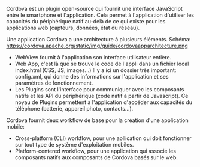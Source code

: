 Cordova est un plugin open-source qui fournit une interface JavaScript entre le smartphone et l'application. 
Cela permet à l'application d'utiliser les capacités du périphérique natif au-delà de ce qui existe pour 
les applications web (capteurs, données, état du réseau).

Une application Cordova a une architecture à plusieurs éléments.
Schéma: https://cordova.apache.org/static/img/guide/cordovaapparchitecture.png

- WebView fournit à l'application son interface utilisateur entière.
- Web App, c'est là que se trouve le code de l'appli dans un fichier local index.html (CSS, JS, images...)
Il y a ici un dossier très important: config.xml, qui donne des informations sur l'application et ses paramètres
de fonctionnement.
- Les Plugins sont l'interface pour communiquer avec les composants natifs et les API du périphérique (code
natif à partir de Javascript). Ce noyau de Plugins permettent à l'application d'accéder aux capacités du 
téléphone (batterie, appareil photo, contacts...).

Cordova fournit deux workflow de base pour la création d'une application mobile:
- Cross-platform (CLI) workflow, pour une apllication qui doit fonctionner sur tout type de système 
d'exploitation mobiles.
- Platform-centered workflow, pour une application qui associe les composants natifs aux composants de 
Cordova basés sur le web.

